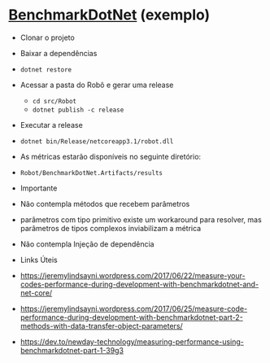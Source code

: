 # [BenchmarkDotNet](https://benchmarkdotnet.org/index.html) (exemplo)
   
 - Clonar o projeto

 - Baixar a dependências
  - `dotnet restore`

 - Acessar a pasta do Robô e gerar uma release
   - `cd src/Robot`
   - `dotnet publish -c release`

 - Executar a release
  - `dotnet bin/Release/netcoreapp3.1/robot.dll`

 - As métricas estarão disponíveis no seguinte diretório:
  - `Robot/BenchmarkDotNet.Artifacts/results`

 - Importante
  - Não contempla métodos que recebem parâmetros
   - parâmetros com tipo primitivo existe um workaround para resolver, mas parâmetros de tipos complexos inviabilizam a métrica
  - Não contempla Injeção de dependência

 - Links Úteis
  - https://jeremylindsayni.wordpress.com/2017/06/22/measure-your-codes-performance-during-development-with-benchmarkdotnet-and-net-core/
  - https://jeremylindsayni.wordpress.com/2017/06/25/measure-code-performance-during-development-with-benchmarkdotnet-part-2-methods-with-data-transfer-object-parameters/
  - https://dev.to/newday-technology/measuring-performance-using-benchmarkdotnet-part-1-39g3
